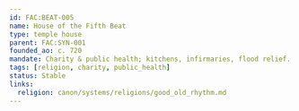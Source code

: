 ```yaml
---
id: FAC:BEAT-005
name: House of the Fifth Beat
type: temple house
parent: FAC:SYN-001
founded_ao: c. 720
mandate: Charity & public health; kitchens, infirmaries, flood relief.
tags: [religion, charity, public_health]
status: Stable
links:
  religion: canon/systems/religions/good_old_rhythm.md
---
```

